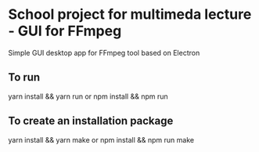 # School project for multimeda lecture - GUI for FFmpeg

Simple GUI desktop app for FFmpeg tool based on Electron
## To run
yarn install && yarn run
or
npm install && npm run

## To create an installation package
yarn install && yarn make
or
npm install && npm run make
